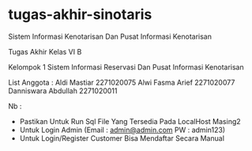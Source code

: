 # tugas-akhir-sinotaris
Sistem Informasi Kenotarisan Dan Pusat Informasi Kenotarisan

Tugas Akhir Kelas VI B

Kelompok 1 Sistem Informasi Reservasi Dan Pusat Informasi Kenotarisan

List Anggota :
Aldi Mastiar 2271020075
Alwi Fasma Arief 2271020077
Danniswara Abdullah 2271020011

 Nb :
 - Pastikan Untuk Run Sql File Yang Tersedia Pada LocalHost Masing2
 - Untuk Login Admin (Email : admin@admin.com   PW : admin123)
 - Untuk Login/Register Customer Bisa Mendaftar Secara Manual
